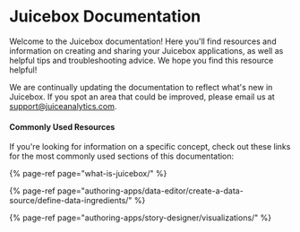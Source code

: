 # Juicebox Documentation

Welcome to the Juicebox documentation! Here you'll find resources and information on creating and sharing your Juicebox applications, as well as helpful tips and troubleshooting advice. We hope you find this resource helpful! 

We are continually updating the documentation to reflect what's new in Juicebox. If you spot an area that could be improved, please email us at support@juiceanalytics.com. 

#### Commonly Used Resources

If you're looking for information on a specific concept, check out these links for the most commonly used sections of this documentation:

{% page-ref page="what-is-juicebox/" %}

{% page-ref page="authoring-apps/data-editor/create-a-data-source/define-data-ingredients/" %}

{% page-ref page="authoring-apps/story-designer/visualizations/" %}







